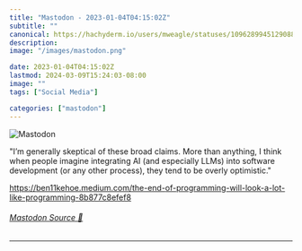 ```yaml
---
title: "Mastodon - 2023-01-04T04:15:02Z"
subtitle: ""
canonical: https://hachyderm.io/users/mweagle/statuses/109628994512908806
description:
image: "/images/mastodon.png"

date: 2023-01-04T04:15:02Z
lastmod: 2024-03-09T15:24:03-08:00
image: ""
tags: ["Social Media"]

categories: ["mastodon"]
---
```

![Mastodon](/images/mastodon.png)

<p>&quot;I’m generally skeptical of these broad claims. More than anything, I think when people imagine integrating AI (and especially LLMs) into software development (or any other process), they tend to be overly optimistic.&quot;</p><p><a href="https://ben11kehoe.medium.com/the-end-of-programming-will-look-a-lot-like-programming-8b877c8efef8" target="_blank" rel="nofollow noopener noreferrer" translate="no"><span class="invisible">https://</span><span class="ellipsis">ben11kehoe.medium.com/the-end-</span><span class="invisible">of-programming-will-look-a-lot-like-programming-8b877c8efef8</span></a></p>


###### [Mastodon Source 🐘](https://hachyderm.io/@mweagle/109628994512908806)

___
